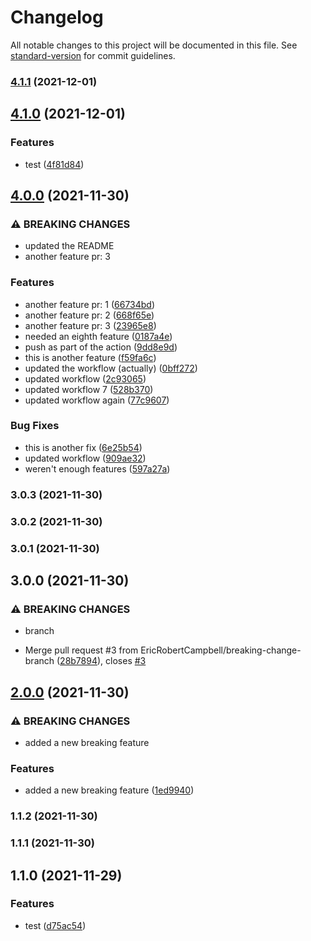 # Changelog

All notable changes to this project will be documented in this file. See [standard-version](https://github.com/conventional-changelog/standard-version) for commit guidelines.

### [4.1.1](https://github.com/EricRobertCampbell/semantic-versioning-test-js/compare/v4.1.0...v4.1.1) (2021-12-01)

## [4.1.0](https://github.com/EricRobertCampbell/semantic-versioning-test-js/compare/v4.0.0...v4.1.0) (2021-12-01)


### Features

* test ([4f81d84](https://github.com/EricRobertCampbell/semantic-versioning-test-js/commit/4f81d8405304bbd46ca09ddb1b1d272c72b1d074))

## [4.0.0](https://github.com/EricRobertCampbell/semantic-versioning-test-js/compare/v3.0.3...v4.0.0) (2021-11-30)


### ⚠ BREAKING CHANGES

* updated the README
* another feature pr: 3

### Features

* another feature pr: 1 ([66734bd](https://github.com/EricRobertCampbell/semantic-versioning-test-js/commit/66734bd6b0c70ecc19e5136ef5d2f6ce81993127))
* another feature pr: 2 ([668f65e](https://github.com/EricRobertCampbell/semantic-versioning-test-js/commit/668f65e3e8c4b58ce4837c742756e1ba6466a571))
* another feature pr: 3 ([23965e8](https://github.com/EricRobertCampbell/semantic-versioning-test-js/commit/23965e86978a3bd019f09e5b9616e61f312dd12b))
* needed an eighth feature ([0187a4e](https://github.com/EricRobertCampbell/semantic-versioning-test-js/commit/0187a4e73e5333fe44cc9dc68ac8731ca9385720))
* push as part of the action ([9dd8e9d](https://github.com/EricRobertCampbell/semantic-versioning-test-js/commit/9dd8e9d6f273d1ae2a17318fe4e0c689a3169dc3))
* this is another feature ([f59fa6c](https://github.com/EricRobertCampbell/semantic-versioning-test-js/commit/f59fa6c23579f5ce723254e40fde59e1fed1ec41))
* updated the workflow (actually) ([0bff272](https://github.com/EricRobertCampbell/semantic-versioning-test-js/commit/0bff2727f5ad256eb2a2682beb4b805f2d9b9445))
* updated workflow ([2c93065](https://github.com/EricRobertCampbell/semantic-versioning-test-js/commit/2c93065cf5b16f96cc4c0b312826fbe6571b2c27))
* updated workflow 7 ([528b370](https://github.com/EricRobertCampbell/semantic-versioning-test-js/commit/528b3706a72feb86afe5b2ef13eb4912ff301982))
* updated workflow again ([77c9607](https://github.com/EricRobertCampbell/semantic-versioning-test-js/commit/77c9607c321a9668e4366f02ce4c67842035854a))


### Bug Fixes

* this is another fix ([6e25b54](https://github.com/EricRobertCampbell/semantic-versioning-test-js/commit/6e25b543921c117876aeb5cc51647192257f4fd5))
* updated workflow ([909ae32](https://github.com/EricRobertCampbell/semantic-versioning-test-js/commit/909ae32134fab9203669abbcd38556629df3be95))
* weren't enough features ([597a27a](https://github.com/EricRobertCampbell/semantic-versioning-test-js/commit/597a27a5661b73013f2b677dbd55e2e6119f2989))

### 3.0.3 (2021-11-30)

### 3.0.2 (2021-11-30)

### 3.0.1 (2021-11-30)

## 3.0.0 (2021-11-30)


### ⚠ BREAKING CHANGES

* branch

* Merge pull request #3 from EricRobertCampbell/breaking-change-branch ([28b7894](https://github.com/EricRobertCampbell/semantic-versioning-test-js/commit/28b789431122e22640a8d7ebdaf946809c4fce1e)), closes [#3](https://github.com/EricRobertCampbell/semantic-versioning-test-js/issues/3)

## [2.0.0](https://github.com/EricRobertCampbell/semantic-versioning-test-js/compare/v1.1.2...v2.0.0) (2021-11-30)


### ⚠ BREAKING CHANGES

* added a new breaking feature

### Features

* added a new breaking feature ([1ed9940](https://github.com/EricRobertCampbell/semantic-versioning-test-js/commit/1ed9940b34a86d63a0db4163865d7ba9cf835ecc))

### 1.1.2 (2021-11-30)

### 1.1.1 (2021-11-30)

## 1.1.0 (2021-11-29)


### Features

* test ([d75ac54](https://github.com/EricRobertCampbell/semantic-versioning-test-js/commit/d75ac544bf8302870561ad07b4dad321c41e7627))
